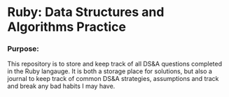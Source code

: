 <h1>Ruby: Data Structures and Algorithms Practice</h1>

<h3>Purpose:</h3>
This repository is to store and keep track of all DS&A questions completed in the Ruby langauge. It is both a storage place for solutions, but also a journal to keep track of common DS&A strategies, assumptions and track and break any bad habits I may have.
